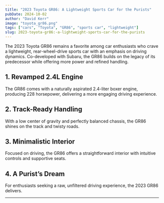 ```yaml
---
title: "2023 Toyota GR86: A Lightweight Sports Car for the Purists"
pubDate: 2024-10-02
author: "David Kerr"
image: "toyota_gr86.png"
tags: ["cars", "Toyota", "GR86", "sports car", "lightweight"]
slug: 2023-toyota-gr86:-a-lightweight-sports-car-for-the-purists
---
```


The 2023 Toyota GR86 remains a favorite among car enthusiasts who crave a lightweight, rear-wheel-drive sports car with an emphasis on driving dynamics. Co-developed with Subaru, the GR86 builds on the legacy of its predecessor while offering more power and refined handling.

## **1. Revamped 2.4L Engine**

The GR86 comes with a naturally aspirated 2.4-liter boxer engine, producing 228 horsepower, delivering a more engaging driving experience.

## **2. Track-Ready Handling**

With a low center of gravity and perfectly balanced chassis, the GR86 shines on the track and twisty roads.

## **3. Minimalistic Interior**

Focused on driving, the GR86 offers a straightforward interior with intuitive controls and supportive seats.

## **4. A Purist’s Dream**

For enthusiasts seeking a raw, unfiltered driving experience, the 2023 GR86 delivers.

---

